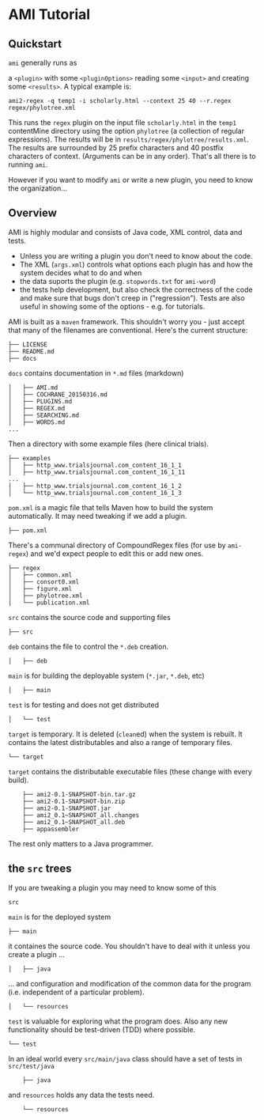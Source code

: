 # AMI Tutorial

## Quickstart

`ami` generally runs as 

a `<plugin>` with some `<pluginOptions>` reading some `<input>` and creating some `<results>`. A typical example is:
```
ami2-regex -q temp1 -i scholarly.html --context 25 40 --r.regex regex/phylotree.xml
``` 
This runs the `regex` plugin on the input file `scholarly.html` in the `temp1` contentMine directory using the option `phylotree` (a collection of regular expressions). The results will be in `results/regex/phylotree/results.xml`. The results are surrounded by 25 prefix characters and 40 postfix characters of context. (Arguments can be in any order). That's all there is to running `ami`.

However if you want to modify `ami` or write a new plugin, you need to know the organization...

## Overview 

AMI is highly modular and consists of Java code, XML control, data and tests. 

 * Unless you are writing a plugin you don't need to know about the code. 
 * The XML (`args.xml`) controls what options each plugin has and how the system decides what to do and when
 * the data suports the plugin (e.g. `stopwords.txt` for `ami-word`)
 * the tests help development, but also check the correctness of the code and make sure that bugs don't creep in ("regression"). Tests are also useful in showing some of the options - e.g. for tutorials.
 
 AMI is built as a `maven` framework. This shouldn't worry you - just accept that many of the filenames are conventional. Here's the current structure:
 
``` .
├── LICENSE
├── README.md
├── docs
```
`docs` contains documentation in `*.md` files (markdown) 
```
│   ├── AMI.md
│   ├── COCHRANE_20150316.md
│   ├── PLUGINS.md
│   ├── REGEX.md
│   ├── SEARCHING.md
│   ├── WORDS.md
...
```
Then a directory with some example files (here clinical trials).
```
├── examples
│   ├── http_www.trialsjournal.com_content_16_1_1
│   ├── http_www.trialsjournal.com_content_16_1_11
...
│   ├── http_www.trialsjournal.com_content_16_1_2
│   └── http_www.trialsjournal.com_content_16_1_3
```
`pom.xml` is a magic file that tells  Maven how to build the system automatically. It may need tweaking if we add a plugin.
```
├── pom.xml
```
There's a communal directory of CompoundRegex files (for use by `ami-regex`) and we'd expect people to edit this or add new ones.
```
├── regex
│   ├── common.xml
│   ├── consort0.xml
│   ├── figure.xml
│   ├── phylotree.xml
│   └── publication.xml
```
`src` contains the source code and supporting files
```
├── src
```
`deb` contains the file to control the `*.deb` creation.
```
│   ├── deb
```
`main` is for building the deployable system (`*.jar`, `*.deb`, etc)
```
│   ├── main
```
`test` is for testing and does not get distributed
```
│   └── test
```
`target` is temporary. It is deleted (`clean`ed) when the system is rebuilt. It contains the latest distributables and also a range of temporary files.
```
└── target
```
`target` contains the distributable executable files (these change with every build).
```
    ├── ami2-0.1-SNAPSHOT-bin.tar.gz
    ├── ami2-0.1-SNAPSHOT-bin.zip
    ├── ami2-0.1-SNAPSHOT.jar
    ├── ami2_0.1~SNAPSHOT_all.changes
    ├── ami2_0.1~SNAPSHOT_all.deb
    ├── appassembler
```
The rest only matters to a Java programmer.    
 
## the `src` trees

If you are tweaking a plugin you may need to know some of this
```
src
```
`main` is for the deployed system
```
├── main
```
it containes the source code. You shouldn't have to deal with it unless you create a plugin ...
```
│   ├── java
```
... and configuration and modification of the common data for the program (i.e. independent of a particular problem). 
```
│   └── resources
```
`test` is valuable for exploring what the program does. Also any new functionality should be test-driven (TDD) where possible. 
```
└── test
```
In an ideal world every `src/main/java` class should have a set of tests in `src/test/java`
```
    ├── java
```
and `resources` holds any data the tests need.
```    
    └── resources
```
 


